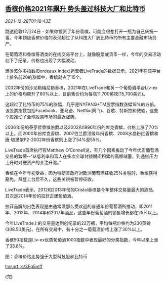 <!--1640655062000-->
[香槟价格2021年飙升 势头盖过科技大厂和比特币](https://cn.reuters.com/article/champagne-price-spike-1228-idCNKBS2J7025)
------

<div><i>2021-12-28T01:18:43Z</i></div><p>路透伦敦12月24日 - 如果你投资了年份香槟，可能会很想打开一瓶为自己庆祝一番。今年顶级香槟价格的表现超过了从科技大厂到比特币的所有主要金融市场资产。</p><p>在葡萄酒和香槟等酒类的在线交易平台上，就像股票或货币一样，今年的交易活动创下了纪录，价格也出现了大幅波动。</p><p>酒类波尔多指数(Bordeaux Index)运营者LiveTrade的数据显示，2021年在该平台上排名前20的涨幅中，香槟就占了15个。</p><p>2002年份的沙龙勒梅尼勒香槟，2021年在LiveTrade和另一个葡萄酒平台Liv-ex上的价格均飙升了80%以上，目前售价约为每瓶11,700英镑(15,700美元)。</p><p>这超过了比特币的75%的涨幅，几乎是NYFANG+TM股票指数涨幅18%的五倍。该股票指数包括Facebook、亚马逊、Netflix(网飞)、谷歌、特斯拉和微软，这些个股推动了全球股票市场的最近涨势。</p><p>2006年份的泰亭哲香槟伯爵以及2002和1996年份的库克香槟，价格上涨了70%以上。而2000年份库克香槟、2007伯兰爵顶级年份香槟、2008水晶粉红香槟和唐·培里侬P2-2002年份香槟则上涨了54%至55%。</p><p>LiveTrade首席执行官Matthew O’Connell说，有几个因素推动了今年优质葡萄酒交易的繁荣--“从低利率和富人在多次全球封锁期间积累的高额储蓄，到通胀压力上升时对硬资产的关注升温。”</p><p>香槟在今年年初受益，因为特朗普政府对欧洲葡萄酒征收25%关税时，香槟获得豁免。拜登上台后不久，这些关税被暂停征收。</p><p>LiveTrade表示，2012和2013年份的Cristal香槟是今年整体交易量最大的酒品，其次是2014年份的拉菲古堡葡萄酒。</p><p>拉菲品牌的出色表现是由通常没那么受欢迎的普通年份葡萄酒所推动，即2011年、2012年、2014年和2017年酒品，这些年份葡萄酒的销售增长都在25%以上。</p><p>今年LiveTrade上的交易量达到创纪录的22万瓶，平均每瓶价格约为230英镑(308.50美元)。在所有交易中，有十分之一葡萄酒价格上涨了30%以上。</p><p>香槟50指数是Liv-ex优质葡萄酒1000指数中表现最好的分类指数，今年以来上涨了33.8%。</p><p>图：香槟价格走势强于大型科技股和比特币</p><p><a href="https://tmsnrt.rs/3Eq5mff">tmsnrt.rs/3Eq5mff</a></p><p>(完)</p>
